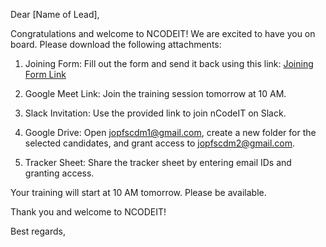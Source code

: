 Dear [Name of Lead],

Congratulations and welcome to NCODEIT! We are excited to have you on board. Please download the following attachments:

1.  Joining Form: Fill out the form and send it back using this link: [Joining Form Link](https://docs.google.com/forms/d/1DktQBZQd-fEi73iKHp9gZPPfCiM1Bpa320ZBtLFpSZk/viewform?edit_requested=true)
    
2.  Google Meet Link: Join the training session tomorrow at 10 AM.
    
3.  Slack Invitation: Use the provided link to join nCodeIT on Slack.
    
4.  Google Drive: Open [jopfscdm1@gmail.com](mailto:jopfscdm1@gmail.com), create a new folder for the selected candidates, and grant access to [jopfscdm2@gmail.com](mailto:jopfscdm2@gmail.com).
    
5.  Tracker Sheet: Share the tracker sheet by entering email IDs and granting access.
    

Your training will start at 10 AM tomorrow. Please be available.

Thank you and welcome to NCODEIT!

Best regards,
